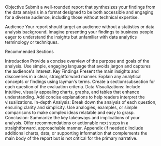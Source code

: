 Objective
Submit a well-rounded report that synthesizes your findings from the data analysis in a format designed to be both accessible and engaging for a diverse audience, including those without technical expertise.

Audience
Your report should target an audience without a statistics or data analysis background. Imagine presenting your findings to business people eager to understand the insights but unfamiliar with data analytics terminology or techniques.

Recommended Sections

Introduction
Provide a concise overview of the purpose and goals of the analysis.
Use simple, engaging language that avoids jargon and captures the audience's interest.
Key Findings
Present the main insights and discoveries in a clear, straightforward manner.
Explain any analytical concepts or findings using layman's terms.
Create a section/subsection for each question of the evaluation criteria.
Data Visualizations:
Include intuitive, visually appealing charts, graphs, and tables that enhance understanding.
Add concise explanations to help readers interpret the visualizations.
In-depth Analysis:
Break down the analysis of each question, ensuring clarity and simplicity.
Use analogies, examples, or simple comparisons to make complex ideas relatable and easy to grasp.
Conclusion:
Summarize the key takeaways and implications of your analysis.
Offer recommendations or actionable next steps in a straightforward, approachable manner.
Appendix (if needed):
Include additional charts, data, or supporting information that complements the main body of the report but is not critical for the primary narrative.
